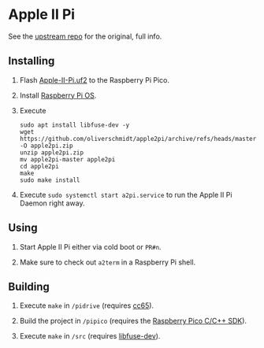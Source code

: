 # Apple II Pi

See the [upstream repo](https://github.com/dschmenk/apple2pi) for the original, full info.

## Installing

1. Flash [Apple-II-Pi.uf2](https://github.com/oliverschmidt/apple2pi/releases/latest/download/Apple-II-Pi.uf2) to the Raspberry Pi Pico.

2. Install [Raspberry Pi OS](https://www.raspberrypi.org/software/).

3. Execute
   ```
   sudo apt install libfuse-dev -y
   wget https://github.com/oliverschmidt/apple2pi/archive/refs/heads/master.zip -O apple2pi.zip
   unzip apple2pi.zip
   mv apple2pi-master apple2pi
   cd apple2pi
   make
   sudo make install
   ```

4. Execute `sudo systemctl start a2pi.service` to run the Apple II Pi Daemon right away.

## Using

1. Start Apple II Pi either via cold boot or `PR#n`.

2. Make sure to check out `a2term` in a Raspberry Pi shell.

## Building

1. Execute `make` in `/pidrive` (requires [cc65](https://cc65.github.io/)).

2. Build the project in `/pipico` (requires the [Raspberry Pico C/C++ SDK](https://www.raspberrypi.com/documentation/microcontrollers/c_sdk.html)).

3. Execute `make` in `/src` (requires [libfuse-dev](https://packages.debian.org/en/sid/libfuse-dev)).
